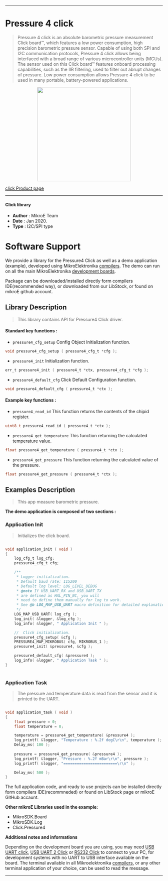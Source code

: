 
---
# Pressure 4 click

> Pressure 4 click is an absolute barometric pressure measurement Click board™, which features a low power consumption, high precision barometric pressure sensor. Capable of using both SPI and I2C communication protocols, Pressure 4 click allows being interfaced with a broad range of various microcontroller units (MCUs). The sensor used on this Click board™ features onboard processing capabilities, such as the IIR filtering, used to filter out abrupt changes of pressure. Low power consumption allows Pressure 4 click to be used in many portable, battery-powered applications.

<p align="center">
  <img src="https://download.mikroe.com/images/click_for_ide/pressure4_click.png" height=300px>
</p>

[click Product page](https://www.mikroe.com/pressure-4-click)

---

#### Click library 

- **Author**        : MikroE Team
- **Date**          : Jan 2020.
- **Type**          : I2C/SPI type


# Software Support

We provide a library for the Pressure4 Click 
as well as a demo application (example), developed using MikroElektronika 
[compilers](https://shop.mikroe.com/compilers). 
The demo can run on all the main MikroElektronika [development boards](https://shop.mikroe.com/development-boards).

Package can be downloaded/installed directly form compilers IDE(recommended way), or downloaded from our LibStock, or found on mikroE github account. 

## Library Description

> This library contains API for Pressure4 Click driver.

#### Standard key functions :

- `pressure4_cfg_setup` Config Object Initialization function.
```c
void pressure4_cfg_setup ( pressure4_cfg_t *cfg ); 
```

- `pressure4_init` Initialization function.
```c
err_t pressure4_init ( pressure4_t *ctx, pressure4_cfg_t *cfg );
```

- `pressure4_default_cfg` Click Default Configuration function.
```c
void pressure4_default_cfg ( pressure4_t *ctx );
```

#### Example key functions :

- `pressure4_read_id` This function returns the contents of the chipid register.
```c
uint8_t pressure4_read_id ( pressure4_t *ctx );
```

- `pressure4_get_temperature` This function returning the calculated temperature value.
```c
float pressure4_get_temperature ( pressure4_t *ctx );
```

- `pressure4_get_pressure` This function returning the calculated value of the pressure.
```c
float pressure4_get_pressure ( pressure4_t *ctx );
```

## Examples Description

> This app measure barometric pressure.

**The demo application is composed of two sections :**

### Application Init 

> Initializes the click board.

```c

void application_init ( void )
{
    log_cfg_t log_cfg;
    pressure4_cfg_t cfg;

    /** 
     * Logger initialization.
     * Default baud rate: 115200
     * Default log level: LOG_LEVEL_DEBUG
     * @note If USB_UART_RX and USB_UART_TX 
     * are defined as HAL_PIN_NC, you will 
     * need to define them manually for log to work. 
     * See @b LOG_MAP_USB_UART macro definition for detailed explanation.
     */
    LOG_MAP_USB_UART( log_cfg );
    log_init( &logger, &log_cfg );
    log_info( &logger, " Application Init " );

    //  Click initialization.
    pressure4_cfg_setup( &cfg );
    PRESSURE4_MAP_MIKROBUS( cfg, MIKROBUS_1 );
    pressure4_init( &pressure4, &cfg );

    pressure4_default_cfg( &pressure4 );
    log_info( &logger, " Application Task " );
}
  
```

### Application Task

> The pressure and temperature data is read from the sensor 
> and it is printed to the UART.

```c

void application_task ( void )
{
    float pressure = 0;
    float temperature = 0;

    temperature = pressure4_get_temperature( &pressure4 );
    log_printf( &logger, "Temperature : %.2f degC\r\n", temperature );
    Delay_ms( 100 );
    
    pressure = pressure4_get_pressure( &pressure4 );
    log_printf( &logger, "Pressure : %.2f mBar\r\n", pressure );
    log_printf( &logger, "========================\r\n" );

    Delay_ms( 500 );
} 

```

The full application code, and ready to use projects can be  installed directly form compilers IDE(recommneded) or found on LibStock page or mikroE GitHub accaunt.

**Other mikroE Libraries used in the example:** 

- MikroSDK.Board
- MikroSDK.Log
- Click.Pressure4

**Additional notes and informations**

Depending on the development board you are using, you may need 
[USB UART click](https://shop.mikroe.com/usb-uart-click), 
[USB UART 2 Click](https://shop.mikroe.com/usb-uart-2-click) or 
[RS232 Click](https://shop.mikroe.com/rs232-click) to connect to your PC, for 
development systems with no UART to USB interface available on the board. The 
terminal available in all Mikroelektronika 
[compilers](https://shop.mikroe.com/compilers), or any other terminal application 
of your choice, can be used to read the message.



---